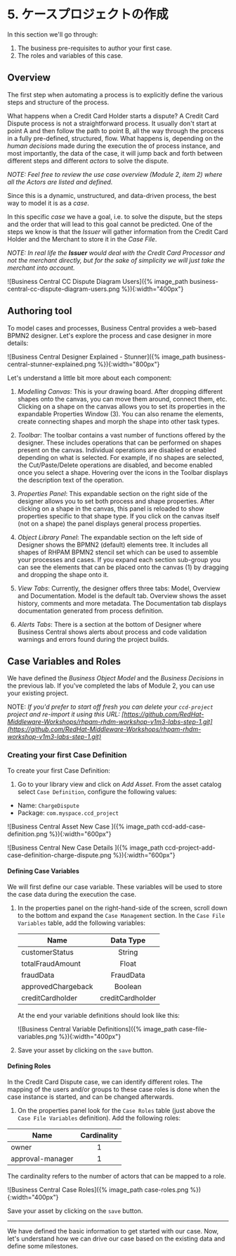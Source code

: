 # 5. ケースプロジェクトの作成

In this section we'll go through:

1. The business pre-requisites to author your first case.
2. The roles and variables of this case.

## Overview
The first step when automating a process is to explicitly define the various steps and structure of the process.

What happens when a Credit Card Holder starts a dispute? A Credit Card Dispute process is not a straightforward process. It usually don't start at point A and then follow the path to point B, all the way through the process in a fully pre-defined, structured, flow. What happens is, depending on the *human decisions* made during the execution the of process instance, and most importantly, the data of the case, it will jump back and forth between different steps and different _actors_ to solve the dispute.

_NOTE: Feel free to review the use case overview (Module 2, item 2) where all the Actors are listed and defined._

Since this is a dynamic, unstructured, and data-driven process, the best way to model it is as a _case_.

In this specific _case_ we have a goal, i.e. to solve the dispute, but the steps and the order that will lead to this goal cannot be predicted. One of the steps we know is that the _Issuer_ will gather information from the Credit Card Holder and the Merchant to store it in the _Case File_.

_NOTE: In real life the ***Issuer*** would deal with the Credit Card Processor and not the merchant directly, but for the sake of simplicity we will just take the merchant into account._

![Business Central CC Dispute Diagram Users]({% image_path business-central-cc-dispute-diagram-users.png %}){:width="400px"}

## Authoring tool

To model cases and processes, Business Central provides a web-based BPMN2 designer. Let's explore the process and case designer in more details:

![Business Central Designer Explained - Stunner]({% image_path business-central-stunner-explained.png %}){:width="800px"}

Let's understand a little bit more about each component:

1. _Modelling Canvas_: This is your drawing board. After dropping different shapes onto the canvas, you can move them around, connect them, etc. Clicking on a shape on the canvas allows you to set its properties in the expandable Properties Window (3). You can also rename the elements, create connecting shapes and morph the shape into other task types.

2. _Toolbar_: The toolbar contains a vast number of functions offered by the designer. These includes operations that can be performed on shapes present on the canvas. Individual operations are disabled or enabled depending on what is selected. For example, if no shapes are selected, the Cut/Paste/Delete operations are disabled, and become enabled once you select a shape. Hovering over the icons in the Toolbar displays the description text of the operation.

3.  _Properties Panel_: This expandable section on the right side of the designer allows you to set both process and shape properties. After clicking on a shape in the canvas, this panel is reloaded to show properties specific to that shape type. If you click on the canvas itself (not on a shape) the panel displays general process properties.

4.  _Object Library Panel_: The expandable section on the left side of Designer shows the BPMN2 (default) elements tree. It includes all shapes of RHPAM BPMN2 stencil set which can be used to assemble your processes and cases. If you expand each section sub-group you can see the elements that can be placed onto the canvas (1) by dragging and dropping the shape onto it.

5. _View Tabs_: Currently, the designer offers three tabs: Model, Overview and Documentation. Model is the default tab. Overview shows the asset history, comments and more metadata. The Documentation tab displays documentation generated from process definition.

6. _Alerts Tabs_: There is a section at the bottom of Designer where Business Central shows alerts about process and code validation warnings and errors found during the project builds.


## Case Variables and Roles

We have defined the _Business Object Model_ and the _Business Decisions_ in the previous lab. If you've completed the labs of Module 2,  you can use your existing project.

NOTE: _If you'd prefer to start off fresh you can delete your `ccd-project` project and re-import it using this URL: [https://github.com/RedHat-Middleware-Workshops/rhpam-rhdm-workshop-v1m3-labs-step-1.git](https://github.com/RedHat-Middleware-Workshops/rhpam-rhdm-workshop-v1m3-labs-step-1.git)_

### Creating your first Case Definition

To create your first Case Definition:

1. Go to your library view and click on _Add Asset_. From the asset catalog select `Case Definition`, configure the following values:

  * Name: `ChargeDispute`
  * Package: `com.myspace.ccd_project`

  ![Business Central Asset New Case ]({% image_path ccd-add-case-definition.png %}){:width="600px"}

  ![Business Central New Case Details ]({% image_path ccd-project-add-case-definition-charge-dispute.png %}){:width="600px"}


#### Defining Case Variables

We will first define our case variable. These variables will be used to store the case data during the execution the case.

1. In the properties panel on the right-hand-side of the screen, scroll down to the bottom and expand the `Case Management` section. In the `Case File Variables` table, add the following variables:

	| Name            | Data Type     |
	| --------------- |:-------------:|
	| customerStatus  | String |
	| totalFraudAmount| Float  |
	| fraudData | FraudData      |
	| approvedChargeback | Boolean |
	| creditCardholder | creditCardholder |

    At the end your variable definitions should look like this:

    ![Business Central Variable Definitions]({% image_path case-file-variables.png %}){:width="400px"}

2. Save your asset by clicking on the `save` button.

#### Defining Roles

In the Credit Card Dispute case, we can identify different roles. The mapping of the users and/or groups to these case roles is done when the case instance is started, and can be changed afterwards.

1. On the properties panel look for the `Case Roles` table (just above the `Case File Variables` definition). Add the following roles:

  | Name             | Cardinality |
  | ---------------- |:-----------:|
  | owner            | 1           |
  | approval-manager | 1           |

The cardinality refers to the number of actors that can be mapped to a role.

![Business Central Case Roles]({% image_path case-roles.png %}){:width="400px"}

Save your asset by clicking on the `save` button.

----- 

We have defined the basic information to get started with our case. Now, let's understand how we can drive our case based on the existing data and define some milestones.
